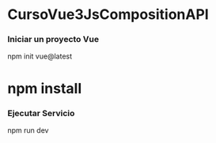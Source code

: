 # CursoVue3JsCompositionAPI

### Iniciar un proyecto Vue 
npm init vue@latest
# npm install

### Ejecutar Servicio 
npm run dev
